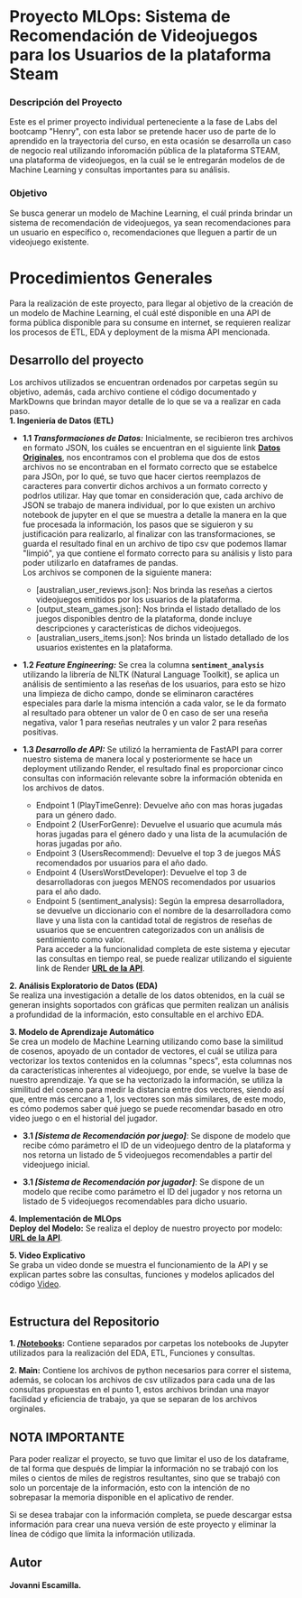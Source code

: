 
# Proyecto MLOps: Sistema de Recomendación de Videojuegos para los Usuarios de la plataforma Steam

### Descripción del Proyecto
Este es el primer proyecto individual perteneciente a la fase de Labs del bootcamp "Henry", con esta labor se pretende hacer uso de parte de lo aprendido en la trayectoria del curso, en esta ocasión se desarrolla un caso de negocio real utilizando inforomación pública de la plataforma STEAM, una plataforma de videojuegos, en la cuál se le entregarán modelos de de Machine Learning y consultas importantes para su análisis.

### Objetivo
Se busca generar un modelo de Machine Learning, el cuál prinda brindar un sistema de recomendación de videojuegos, ya sean recomendaciones para un usuario en específico o, recomendaciones que lleguen a partir de un videojuego existente.

# Procedimientos Generales
Para la realización de este proyecto, para llegar al objetivo de la creación de un modelo de Machine Learning, el cuál esté disponible en una API de forma pública disponible para su consume en internet, se requieren realizar los procesos de ETL, EDA y deployment de la misma API mencionada.
<br />

## Desarrollo del proyecto <br />
Los archivos utilizados se encuentran ordenados por carpetas según su objetivo, además, cada archivo contiene el código documentado y MarkDowns que brindan mayor detalle de lo que se va a realizar en cada paso.
<br />
**1. Ingeniería de Datos (ETL)** <br />

- **1.1 *Transformaciones de Datos:*** Inicialmente, se recibieron tres archivos en formato JSON, los cuáles se encuentran en el siguiente link **[Datos Originales](https://docs.google.com/spreadsheets/d/e/2PACX-1vR459kVWPsFGSBy6Hhzibp6hRVyvzSFUA0ta_v_FcMgNQnE84Kbt9XKIWLDPlJTqg/pubhtml?gid=1246267749&single=true)**, nos encontramos con el problema que dos de estos archivos no se encontraban en el formato correcto que se estabelce para JSOn, por lo qué, se tuvo que hacer ciertos reemplazos de caracteres para convertir dichos archivos a un formato correcto y podrlos utilizar.
Hay que tomar en consideración que, cada archivo de JSON se trabajo de manera individual, por lo que existen un archivo notebook de jupyter en el que se muestra a detalle la manera en la que fue procesada la información, los pasos que se siguieron y su justificación para realizarlo, al finalizar con las transformaciones, se guarda el resultado final en un archivo de tipo csv que podemos llamar "limpió", ya que contiene el formato correcto para su análisis y listo para poder utilizarlo en dataframes de pandas. 
<br /> Los archivos se componen de la siguiente manera: 
  + [australian_user_reviews.json]: Nos brinda las reseñas a ciertos videojuegos emitidos por los usuarios de la plataforma. <br />
  + [output_steam_games.json]: Nos brinda el listado detallado de los juegos disponibles dentro de la plataforma, donde incluye descripciones y características de dichos videojuegos.<br /> 
  + [australian_users_items.json]: Nos brinda un listado detallado de los usuarios existentes en la plataforma.<br />
  
- **1.2 *Feature Engineering:*** Se crea la columna **``` sentiment_analysis ```** utilizando la librería de NLTK (Natural Language Toolkit), se aplica un análisis de sentimiento a las reseñas de los usuarios, para esto se hizo una limpieza de dicho campo, donde se eliminaron caractéres especiales para darle la misma intención a cada valor, se le da formato al resultado para obtener un valor de 0 en caso de ser una reseña negativa, valor 1 para reseñas neutrales y un valor 2 para reseñas positivas. <br />

- **1.3 *Desarrollo de API:*** Se utilizó la herramienta de FastAPI para correr nuestro sistema de manera local y posteriormente se hace un deployment utilizando Render, el resultado final es proporcionar cinco consultas con información relevante sobre la información obtenida en los archivos de datos.<br />
  + Endpoint 1 (PlayTimeGenre): Devuelve año con mas horas jugadas para un género dado.<br />
  + Endpoint 2 (UserForGenre): Devuelve el usuario que acumula más horas jugadas para el género dado y una lista de la acumulación de horas jugadas por año.<br />
  + Endpoint 3 (UsersRecommend): Devuelve el top 3 de juegos MÁS recomendados por usuarios para el año dado.<br />
  + Endpoint 4 (UsersWorstDeveloper): Devuelve el top 3 de desarrolladoras con juegos MENOS recomendados por usuarios para el año dado.<br />
  + Endpoint 5 (sentiment_analysis): Según la empresa desarrolladora, se devuelve un diccionario con el nombre de la desarrolladora como llave y una lista con la cantidad total de registros de reseñas de usuarios que se encuentren categorizados con un análisis de sentimiento como valor.<br />
Para acceder a la funcionalidad completa de este sistema y ejecutar las consultas en tiempo real, se puede realizar utilizando el siguiente link de Render **[URL de la API](https://fastapi-fown.onrender.com/docs)**. <br />
  
**2. Análisis Exploratorio de Datos (EDA)** <br />
Se realiza una investigación a detalle de los datos obtenidos, en la cuál se generan insights soportados con gráficas que permiten realizan un análisis a profundidad de la información, esto consultable en el archivo EDA.<br />

**3. Modelo de Aprendizaje Automático** <br />
Se crea un modelo de Machine Learning utilizando como base la similitud de cosenos, apoyado de un contador de vectores, el cuál se utiliza para vectorizar los textos contenidos en la columnas "specs", esta columnas nos da características inherentes al videojuego, por ende, se vuelve la base de nuestro aprendizaje. 
Ya que se ha vectorizado la información, se utiliza la similitud del coseno para medir la distancia entre dos vectores, siendo así que, entre más cercano a 1, los vectores son más similares, de este modo, es cómo podemos saber qué juego se puede recomendar basado en otro video juego o en el historial del jugador.

- **3.1 *[Sistema de Recomendación por juego]***: Se dispone de modelo que recibe cómo parámetro el ID de un videojuego dentro de la plataforma y nos retorna un listado de 5 videojuegos recomendables a partir del videojuego inicial.<br />

- **3.1 *[Sistema de Recomendación por jugador]***: Se dispone de un modelo que recibe como parámetro el ID del jugador y nos retorna un listado de 5 videojuegos recomendables para dicho usuario.<br />

**4. Implementación de MLOps** <br />
**Deploy del Modelo:** Se realiza el deploy de nuestro proyecto por modelo: **[URL de la API](https://fastapi-fown.onrender.com/docs)**. <br />

**5. Video Explicativo** <br />
Se graba un video donde se muestra el funcionamiento de la API y se explican partes sobre las consultas, funciones y modelos aplicados del código [Video](https://github.com/rescamillah/PI1-ML/blob/main/video3513975660.mp4).<br />
<br />

## Estructura del Repositorio <br />
**1. [/Notebooks](Notebooks/):** Contiene separados por carpetas los notebooks de Jupyter utilizados para la realización del EDA, ETL, Funciones y consultas.<br />

**2. Main:** Contiene los archivos de python necesarios para correr el sistema, además, se colocan los archivos de csv utilizados para cada una de las consultas propuestas en el punto 1, estos archivos brindan una mayor facilidad y eficiencia de trabajo, ya que se separan de los archivos orginales. <br />

## NOTA IMPORTANTE
Para poder realizar el proyecto, se tuvo que limitar el uso de los dataframe, de tal forma que después de limpiar la información no se trabajó con los miles o cientos de miles de registros resultantes, sino que se trabajó con solo un porcentaje de la información, esto con la intención de no sobrepasar la memoria disponible en el aplicativo de render.

Si se desea trabajar con la información completa, se puede descargar estsa información para crear una nueva versión de este proyecto y eliminar la línea de código que límita la información utilizada.

## Autor <br />
#### Jovanni Escamilla. <br />
